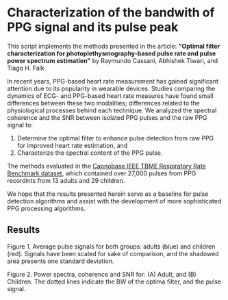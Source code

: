 # Characterization of the bandwith of PPG signal and its pulse peak

This script implements the methods presented in the article: 
**"Optimal filter characterization for photoplethysmography-based pulse rate and pulse power spectrum estimation"**
by Raymundo Cassani, Abhishek Tiwari, and Tiago H. Falk

In recent years, PPG-based heart rate measurement has gained significant attention due to its popularity in wearable devices. Studies comparing the dynamics of ECG- and PPG-based heart rate measures have found small differences between these two modalities; differences related to the physiological processes behind each technique. We analyzed the spectral coherence and the SNR between isolated PPG pulses and the raw PPG signal to: 

1. Determine the optimal filter to enhance pulse detection from raw PPG for improved heart rate estimation, and
2. Characterize the spectral content of the PPG pulse. 

The methods evaluated in the [Capnobase IEEE TBME Respiratory Rate Benchmark dataset](http://www.capnobase.org/database/pulse-oximeter-ieee-tbme-benchmark/), which contained over 27,000 pulses from PPG recordints from 13 adults and 29 children.

We hope that the results presented herein serve as a baseline for pulse detection algorithms and assist with the development of more sophisticated PPG processing algorithms.

## Results

Figure 1. Average pulse signals for both groups: adults (blue) and children (red). Signals have been scaled for sake of comparison, and the shadowed area presents one standard deviation.


Figure 2. Power spectra, coherence and SNR for: (A) Adult, and (B) Children. The dotted lines indicate the BW of the optima filter, and the pulse signal.
